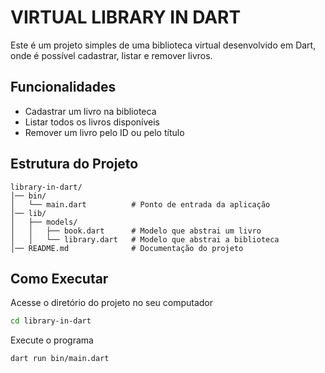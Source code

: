 # VIRTUAL LIBRARY IN DART

Este é um projeto simples de uma biblioteca virtual desenvolvido em Dart, onde é possível cadastrar, listar e remover livros.

## Funcionalidades

- Cadastrar um livro na biblioteca
- Listar todos os livros disponíveis
- Remover um livro pelo ID ou pelo título

## Estrutura do Projeto

```
library-in-dart/
│── bin/
│   └── main.dart          # Ponto de entrada da aplicação
│── lib/
│   ├── models/
│   │   ├── book.dart      # Modelo que abstrai um livro
│   │   └── library.dart   # Modelo que abstrai a biblioteca
│── README.md              # Documentação do projeto
```

## Como Executar

Acesse o diretório do projeto no seu computador

```bash
cd library-in-dart
```

Execute o programa

```bash
dart run bin/main.dart
```

